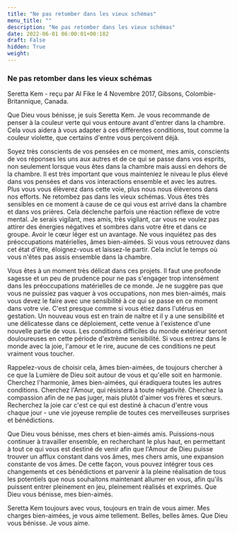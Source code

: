 ```yaml
---
title: "Ne pas retomber dans les vieux schémas"
menu_title: ""
description: "Ne pas retomber dans les vieux schémas"
date: 2022-06-01 06:00:01+00:182
draft: False
hidden: True
weight:
---
```

### Ne pas retomber dans les vieux schémas

Seretta Kem - reçu par Al Fike le 4 Novembre 2017, Gibsons, Colombie-Britannique, Canada.

Que Dieu vous bénisse, je suis Seretta Kem. Je vous recommande de penser à la couleur verte qui vous entoure avant d'entrer dans la chambre. Cela vous aidera à vous adapter à ces différentes conditions, tout comme la couleur violette, que certains d'entre vous perçoivent déjà.

Soyez très conscients de vos pensées en ce moment, mes amis, conscients de vos réponses les uns aux autres et de ce qui se passe dans vos esprits, non seulement lorsque vous êtes dans la chambre mais aussi en dehors de la chambre. Il est très important que vous mainteniez le niveau le plus élevé dans vos pensées et dans vos interactions ensemble et avec les autres. Plus vous vous élèverez dans cette voie, plus nous nous élèverons dans nos efforts. Ne retombez pas dans les vieux schémas. Vous êtes très sensibles en ce moment à cause de ce qui vous est arrivé dans la chambre et dans vos prières. Cela déclenche parfois une réaction réflexe de votre mental. Je serais vigilant, mes amis, très vigilant, car vous ne voulez pas attirer des énergies négatives et sombres dans votre être et dans ce groupe. Avoir le cœur léger est un avantage. Ne vous inquiétez pas des préoccupations matérielles, âmes bien-aimées. Si vous vous retrouvez dans cet état d'être, éloignez-vous et laissez-le partir. Cela inclut le temps où vous n'êtes pas assis ensemble dans la chambre.

Vous êtes à un moment très délicat dans ces projets. Il faut une profonde sagesse et un peu de prudence pour ne pas s'engager trop intensément dans les préoccupations matérielles de ce monde. Je ne suggère pas que vous ne puissiez pas vaquer à vos occupations, non mes bien-aimés, mais vous devez le faire avec une sensibilité à ce qui se passe en ce moment dans votre vie. C'est presque comme si vous étiez dans l'utérus en gestation. Un nouveau vous est en train de naître et il y a une sensibilité et une délicatesse dans ce déploiement, cette venue à l'existence d'une nouvelle partie de vous. Les conditions difficiles du monde extérieur seront douloureuses en cette période d'extrême sensibilité. Si vous entrez dans le monde avec la joie, l'amour et le rire, aucune de ces conditions ne peut vraiment vous toucher. 

Rappelez-vous de choisir cela, âmes bien-aimées, de toujours chercher à ce que la Lumière de Dieu soit autour de vous et qu'elle soit en harmonie. Cherchez l'harmonie, âmes bien-aimées, qui éradiquera toutes les autres conditions. Cherchez l'Amour, qui résistera à toute négativité. Cherchez la compassion afin de ne pas juger, mais plutôt d'aimer vos frères et sœurs. Recherchez la joie car c'est ce qui est destiné à chacun d'entre vous chaque jour - une vie joyeuse remplie de toutes ces merveilleuses surprises et bénédictions.

Que Dieu vous bénisse, mes chers et bien-aimés amis. Puissions-nous continuer à travailler ensemble, en recherchant le plus haut, en permettant à tout ce qui vous est destiné de venir afin que l'Amour de Dieu puisse trouver un afflux constant dans vos âmes, mes chers amis, une expansion constante de vos âmes. De cette façon, vous pouvez intégrer tous ces changements et ces bénédictions et parvenir à la pleine réalisation de tous les potentiels que nous souhaitons maintenant allumer en vous, afin qu'ils puissent entrer pleinement en jeu, pleinement réalisés et exprimés. Que Dieu vous bénisse, mes bien-aimés. 

Seretta Kem toujours avec vous, toujours en train de vous aimer. Mes charges bien-aimées, je vous aime tellement. Belles, belles âmes. Que Dieu vous bénisse. Je vous aime.
